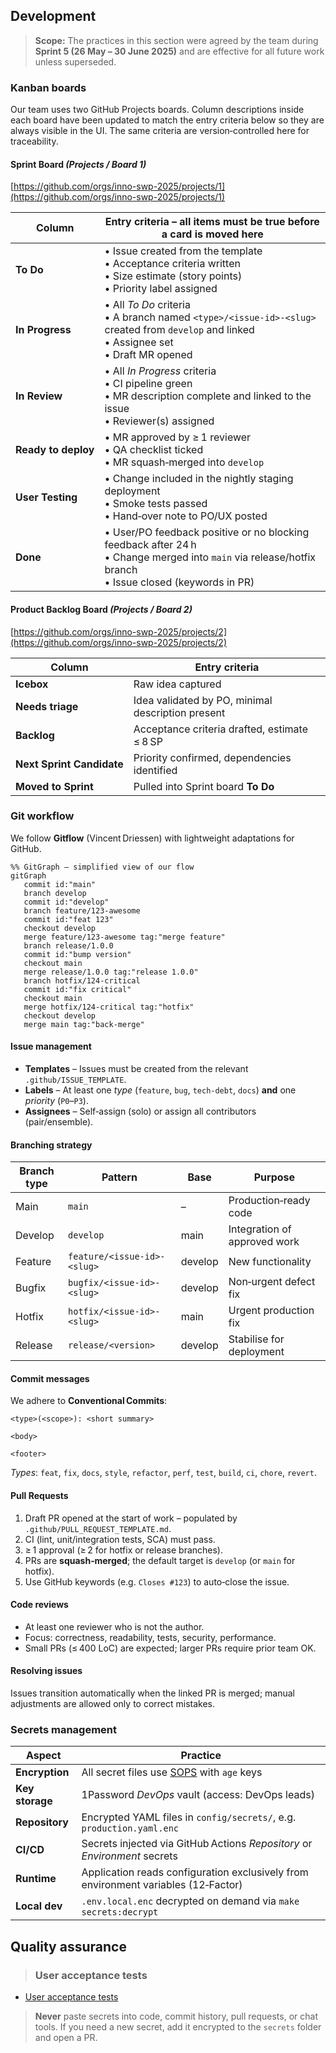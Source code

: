 ## Development

> **Scope:** The practices in this section were agreed by the team during **Sprint 5 (26 May – 30 June 2025)** and are effective for all future work unless superseded.

### Kanban boards

Our team uses two GitHub Projects boards. Column descriptions inside each board have been updated to match the entry criteria below so they are always visible in the UI. The same criteria are version‑controlled here for traceability.

#### Sprint Board *(Projects / Board 1)*

[https://github.com/orgs/inno-swp-2025/projects/1](https://github.com/orgs/inno-swp-2025/projects/1)

| Column              | Entry criteria – all items must be true before a card is moved here                                                                                    |
| ------------------- | ------------------------------------------------------------------------------------------------------------------------------------------------------ |
| **To Do**           | • Issue created from the template <br> • Acceptance criteria written <br> • Size estimate (story points) <br> • Priority label assigned                            |
| **In Progress**     | • All *To Do* criteria <br> • A branch named `<type>/<issue‑id>-<slug>` created from `develop` and linked <br> • Assignee set <br> • Draft MR opened               |
| **In Review**       | • All *In Progress* criteria <br> • CI pipeline green <br> • MR description complete and linked to the issue <br> • Reviewer(s) assigned                           |
| **Ready to deploy** | • MR approved by ≥ 1 reviewer <br> • QA checklist ticked <br> • MR squash‑merged into `develop`                                                                |
| **User Testing**    | • Change included in the nightly staging deployment <br> • Smoke tests passed <br> • Hand‑over note to PO/UX posted                                            |
| **Done**            | • User/PO feedback positive or no blocking feedback after 24 h <br> • Change merged into `main` via release/hotfix branch <br> • Issue closed (keywords in PR) |

#### Product Backlog Board *(Projects / Board 2)*

[https://github.com/orgs/inno-swp-2025/projects/2](https://github.com/orgs/inno-swp-2025/projects/2)

| Column                    | Entry criteria                                    |
| ------------------------- | ------------------------------------------------- |
| **Icebox**                | Raw idea captured                                 |
| **Needs triage**          | Idea validated by PO, minimal description present |
| **Backlog**               | Acceptance criteria drafted, estimate ≤ 8 SP      |
| **Next Sprint Candidate** | Priority confirmed, dependencies identified       |
| **Moved to Sprint**       | Pulled into Sprint board **To Do**                |

### Git workflow

We follow **Gitflow** (Vincent Driessen) with lightweight adaptations for GitHub.

```mermaid
%% GitGraph – simplified view of our flow
gitGraph
   commit id:"main"
   branch develop
   commit id:"develop"
   branch feature/123-awesome
   commit id:"feat 123"
   checkout develop
   merge feature/123-awesome tag:"merge feature"
   branch release/1.0.0
   commit id:"bump version"
   checkout main
   merge release/1.0.0 tag:"release 1.0.0"
   branch hotfix/124-critical
   commit id:"fix critical"
   checkout main
   merge hotfix/124-critical tag:"hotfix"
   checkout develop
   merge main tag:"back‑merge"
```

#### Issue management

* **Templates** – Issues must be created from the relevant `.github/ISSUE_TEMPLATE`.
* **Labels** – At least one *type* (`feature`, `bug`, `tech‑debt`, `docs`) **and** one *priority* (`P0`–`P3`).
* **Assignees** – Self‑assign (solo) or assign all contributors (pair/ensemble).

#### Branching strategy

| Branch type | Pattern                     | Base    | Purpose                      |
| ----------- | --------------------------- | ------- | ---------------------------- |
| Main        | `main`                      | –       | Production‑ready code        |
| Develop     | `develop`                   | main    | Integration of approved work |
| Feature     | `feature/<issue‑id>-<slug>` | develop | New functionality            |
| Bugfix      | `bugfix/<issue‑id>-<slug>`  | develop | Non‑urgent defect fix        |
| Hotfix      | `hotfix/<issue‑id>-<slug>`  | main    | Urgent production fix        |
| Release     | `release/<version>`         | develop | Stabilise for deployment     |

#### Commit messages

We adhere to **Conventional Commits**:

```
<type>(<scope>): <short summary>

<body>

<footer>
```

*Types*: `feat`, `fix`, `docs`, `style`, `refactor`, `perf`, `test`, `build`, `ci`, `chore`, `revert`.

#### Pull Requests

1. Draft PR opened at the start of work – populated by `.github/PULL_REQUEST_TEMPLATE.md`.
2. CI (lint, unit/integration tests, SCA) must pass.
3. ≥ 1 approval (≥ 2 for hotfix or release branches).
4. PRs are **squash‑merged**; the default target is `develop` (or `main` for hotfix).
5. Use GitHub keywords (e.g. `Closes #123`) to auto‑close the issue.

#### Code reviews

* At least one reviewer who is not the author.
* Focus: correctness, readability, tests, security, performance.
* Small PRs (≤ 400 LoC) are expected; larger PRs require prior team OK.

#### Resolving issues

Issues transition automatically when the linked PR is merged; manual adjustments are allowed only to correct mistakes.

### Secrets management

| Aspect          | Practice                                                                           |
| --------------- | ---------------------------------------------------------------------------------- |
| **Encryption**  | All secret files use [SOPS](https://github.com/getsops/sops) with `age` keys       |
| **Key storage** | 1Password *DevOps* vault (access: DevOps leads)                                    |
| **Repository**  | Encrypted YAML files in `config/secrets/`, e.g. `production.yaml.enc`              |
| **CI/CD**       | Secrets injected via GitHub Actions *Repository* or *Environment* secrets          |
| **Runtime**     | Application reads configuration exclusively from environment variables (12‑Factor) |
| **Local dev**   | `.env.local.enc` decrypted on demand via `make secrets:decrypt`                    |

## Quality assurance
> ### User acceptance tests
- [User acceptance tests](docs/quality-assurance/user-acceptance-tests.md)


> **Never** paste secrets into code, commit history, pull requests, or chat tools. If you need a new secret, add it encrypted to the `secrets` folder and open a PR.
